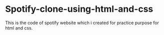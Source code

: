 # Spotify-clone-using-html-and-css<br>
This is the code of spotify website which i created for practice purpose for html and css.
